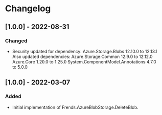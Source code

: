 # Changelog

## [1.0.0] - 2022-08-31
### Changed
- Security updated for dependency:
Azure.Storage.Blobs 12.10.0 to 12.13.1
Also updated dependencies:
Azure.Storage.Common 12.9.0 to 12.12.0
Azure.Core 1.20.0 to 1.25.0
System.ComponentModel.Annotations 4.7.0 to 5.0.0

## [1.0.0] - 2022-03-07
### Added
- Initial implementation of Frends.AzureBlobStorage.DeleteBlob.